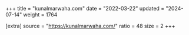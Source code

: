 +++
title = "kunalmarwaha.com"
date = "2022-03-22"
updated = "2024-07-14"
weight = 1764

[extra]
source = "https://kunalmarwaha.com/"
ratio = 48
size = 2
+++

